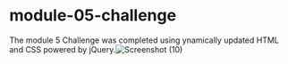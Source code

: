 # module-05-challenge

The module 5 Challenge was completed using ynamically updated HTML and CSS powered by jQuery.![Screenshot (10)](https://user-images.githubusercontent.com/102691942/168819084-0e1ea2d1-6fb9-4106-8faa-eed7604bce2f.png)
